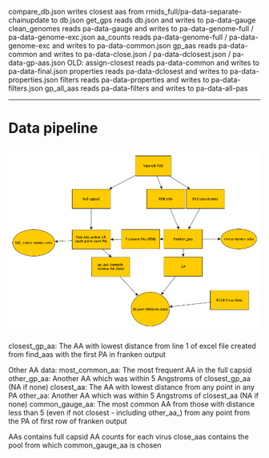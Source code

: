 compare_db.json writes closest aas from rmids_full/pa-data-separate-chainupdate to db.json
get_gps reads db.json and writes to pa-data-gauge
clean_genomes reads pa-data-gauge and writes to pa-data-genome-full / pa-data-genome-exc.json
aa_counts reads pa-data-genome-full / pa-data-genome-exc and writes to pa-data-common.json
gp_aas reads pa-data-common and writes to pa-data-close.json / pa-data-dclosest.json / pa-data-gp-aas.json
OLD: assign-closest reads pa-data-common and writes to pa-data-final.json
properties reads pa-data-dclosest and writes to pa-data-properties.json
filters reads pa-data-properties and writes to pa-data-filters.json
gp_all_aas reads pa-data-filters and writes to pa-data-all-pas

---------------
# Data pipeline
![data diagram](vdata.bmp)
-------------
closest_gp_aa: The AA with lowest distance from line 1 of excel file created from find_aas with the first PA in franken
output

Other AA data: 
most_common_aa: The most frequent AA in the full capsid
other_gp_aa: Another AA which was within 5 Angstroms of closest_gp_aa (NA if none)
closest_aa: The AA with lowest distance from any point in any PA
other_aa: Another AA which was within 5 Angstroms of closest_aa (NA if none)
common_gauge_aa: The most common AA from those with distance less than 5 (even if not closest - including other_aa_) from any point from the PA of first row of franken output

AAs contains full capsid AA counts for each virus
close_aas contains the pool from which common_gauge_aa is chosen 
